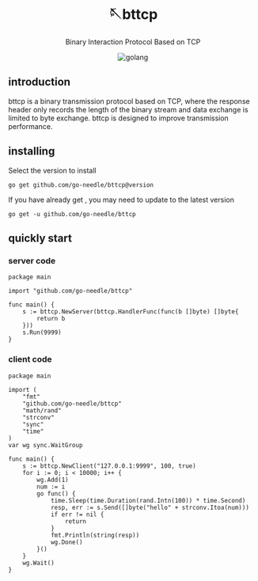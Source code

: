 <!-- markdownlint-disable MD033 MD041 -->
<div align="center">

# 🪡bttcp

<!-- prettier-ignore-start -->
<!-- markdownlint-disable-next-line MD036 -->
Binary Interaction Protocol Based on TCP
<!-- prettier-ignore-end -->

<img src="https://img.shields.io/badge/golang-1.11+-blue" alt="golang">
</div>

## introduction
bttcp is a binary transmission protocol based on TCP, where the response header only records the length of the binary stream and data exchange is limited to byte exchange. bttcp is designed to improve transmission performance.

## installing
Select the version to install

`go get github.com/go-needle/bttcp@version`

If you have already get , you may need to update to the latest version

`go get -u github.com/go-needle/bttcp`


## quickly start

### server code
```golang
package main

import "github.com/go-needle/bttcp"

func main() {
	s := bttcp.NewServer(bttcp.HandlerFunc(func(b []byte) []byte{
		return b
	}))
	s.Run(9999)
}
```

### client code
```golang
package main

import (
	"fmt"
	"github.com/go-needle/bttcp"
	"math/rand"
	"strconv"
	"sync"
	"time"
)
var wg sync.WaitGroup

func main() {
	s := bttcp.NewClient("127.0.0.1:9999", 100, true)
	for i := 0; i < 10000; i++ {
		wg.Add(1)
		num := i
		go func() {
			time.Sleep(time.Duration(rand.Intn(100)) * time.Second)
			resp, err := s.Send([]byte("hello" + strconv.Itoa(num)))
			if err != nil {
				return
			}
			fmt.Println(string(resp))
			wg.Done()
		}()
	}
	wg.Wait()
}
```